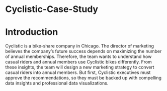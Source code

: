 # Cyclistic-Case-Study

# Introduction

Cyclistic is a bike-share company in Chicago. The director of marketing believes the company’s future success depends on maximizing the number of annual memberships. Therefore, the team wants to understand how casual riders and annual members use Cyclistic bikes di fferently. From these insights, the team will design a new marketing strategy to convert casual riders into annual members. But  first, Cyclistic executives must approve the recommendations, so they must be backed up with compelling data insights and professional data visualizations.

